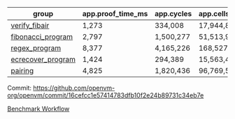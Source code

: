 | group | app.proof_time_ms | app.cycles | app.cells_used | leaf.proof_time_ms | leaf.cycles | leaf.cells_used |
| -- | -- | -- | -- | -- | -- | -- |
| [verify_fibair](https://github.com/openvm-org/openvm/blob/benchmark-results/benchmarks/verify_fibair-16cefcc1e57414783dfb10f2e24b89731c34eb7e.md) | 1,273 |  334,008 |  17,944,838 |- | - | - |
| [fibonacci_program](https://github.com/openvm-org/openvm/blob/benchmark-results/benchmarks/fibonacci-16cefcc1e57414783dfb10f2e24b89731c34eb7e.md) | 2,797 |  1,500,277 |  51,513,917 | 3,901 |  1,263,351 |  70,619,279 |
| [regex_program](https://github.com/openvm-org/openvm/blob/benchmark-results/benchmarks/regex-16cefcc1e57414783dfb10f2e24b89731c34eb7e.md) | 8,377 |  4,165,226 |  168,527,416 | 15,146 |  3,982,129 |  305,540,224 |
| [ecrecover_program](https://github.com/openvm-org/openvm/blob/benchmark-results/benchmarks/ecrecover-16cefcc1e57414783dfb10f2e24b89731c34eb7e.md) | 1,424 |  294,389 |  15,563,415 | 13,119 |  3,038,459 |  248,020,177 |
| [pairing](https://github.com/openvm-org/openvm/blob/benchmark-results/benchmarks/pairing-16cefcc1e57414783dfb10f2e24b89731c34eb7e.md) | 4,825 |  1,820,436 |  96,769,524 | 14,063 |  3,267,511 |  274,652,523 |


Commit: https://github.com/openvm-org/openvm/commit/16cefcc1e57414783dfb10f2e24b89731c34eb7e

[Benchmark Workflow](https://github.com/openvm-org/openvm/actions/runs/14094914095)
